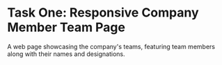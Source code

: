 ﻿# Task One: Responsive Company Member Team Page

A web page showcasing the company's teams, featuring team members along with their names and designations.

